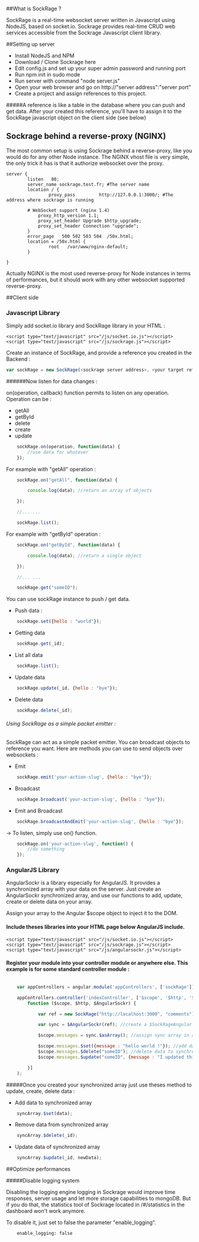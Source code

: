##What is SockRage ?

SockRage is a real-time websocket server written in Javascript using NodeJS, based on socket.io.
Sockrage provides real-time CRUD web services accessible from the Sockrage Javascript client library.

##Setting up server

- Install NodeJS and NPM
- Download / Clone Sockrage here
- Edit config.js and set up your super admin password and running port
- Run npm init in sudo mode
- Run server with command "node server.js"
- Open your web browser and go on http://"server address":"server port"
- Create a project and assign references to this project. 

#####A reference is like a table in the database where you can push and get data. After your created this reference, you'll have to assign it to the SockRage javascript object on the client side (see below)

## Sockrage behind a reverse-proxy (NGINX)

The most common setup is using Sockrage behind a reverse-proxy, like you would do for any other Node instance. The NGINX vhost file is very simple, the only trick it has is that it authorize websocket over the proxy.

```
server {
        listen   80;
        server_name sockrage.test.fr; #The server name
        location / {
                proxy_pass         http://127.0.0.1:3000/; #The address where sockrage is running

		# WebSocket support (nginx 1.4)
        	proxy_http_version 1.1;
        	proxy_set_header Upgrade $http_upgrade;
        	proxy_set_header Connection "upgrade";
        }
        error_page   500 502 503 504  /50x.html;
        location = /50x.html {
                root   /var/www/nginx-default;
        }

}
```

Actually NGINX is the most used reverse-proxy for Node instances in terms of performances, but it should work with any other websocket supported reverse-proxy.

##Client side

### Javascript Library

Simply add socket.io library and SockRage library in your HTML :

	<script type="text/javascript" src="/js/socket.io.js"></script>
	<script type="text/javascript" src="/js/sockrage.js"></script>

Create an instance of SockRage, and provide a reference you created in the Backend :
```javascript
var sockRage = new SockRage(<sockrage server address>, <your target reference>);
```

######Now listen for data changes :

on(operation, callback) function permits to listen on any operation. Operation can be :

- getAll
- getById
- delete
- create
- update

```javascript
	sockRage.on(operation, function(data) {
		//use data for whatever
	});
```

For example with "getAll" operation :

```javascript
	sockRage.on("getAll", function(data) {

		console.log(data); //return an array of objects

	});

	//... ...

	sockRage.list();
```

For example with "getById" operation :

```javascript
	sockRage.on("getById", function(data) {

		console.log(data); //return a single object

	});

	//... ...

	sockRage.get("someID");
```

You can use sockRage instance to push / get data.

- Push data :
```javascript
	sockRage.set({hello : "world"});
```
- Getting data
```javascript
	sockRage.get(_id);
```
- List all data
```javascript
	sockRage.list();
```
- Update data
```javascript
	sockRage.update(_id, {hello : "bye"});
```
- Delete data
```javascript
	sockRage.delete(_id);
```


###### Using SockRage as a simple packet emitter :

SockRage can act as a simple packet emitter. You can broadcast objects to reference you want. Here are methods you can use to send objects over websockets :

- Emit
```javascript
	sockRage.emit('your-action-slug', {hello : "bye"});
```

- Broadcast
```javascript
	sockRage.broadcast('your-action-slug', {hello : "bye"});
```

- Emit and Broadcast
```javascript
	sockRage.broadcastAndEmit('your-action-slug', {hello : "bye"});
```

-> To listen, simply use on() function.
```javascript
    sockRage.on('your-action-slug', function() {
        //do something
    });
```

### AngularJS Library

AngularSockr is a library especially for AngularJS. It provides a synchronized array with your data on the server.
Just create an AngularSockr synchronized array, and use our functions to add, update, create or delete data on your array.

Assign your array to the Angular $scope object to inject it to the DOM.

#### Include theses libraries into your HTML page below AngularJS include.

	<script type="text/javascript" src="/js/socket.io.js"></script>
	<script type="text/javascript" src="/js/sockrage.js"></script>
	<script type="text/javascript" src="/js/angularsockr.js"></script>


#### Register your module into your controller module or anywhere else. This example is for some standard controller module :

```javascript

    var appControllers = angular.module('appControllers', ['sockRage']);

    appControllers.controller('indexController', ['$scope', '$http', '$AngularSockr',
        function ($scope, $http, $AngularSockr) {

            var ref = new SockRage("http://localhost:3000", "comments"); //Create a reference

            var sync = $AngularSockr(ref); //create a $SockRageAngular instance

            $scope.messages = sync.$asArray(); //assign sync array in a scope property

            $scope.messages.$set({message : "hello world !"}); //add data to synchronized array
            $scope.messages.$delete("someID"); //delete data to synchronized array
            $scope.messages.$update("someID", {message : "I updated this data !"}); //delete data to synchronized array

        }]
    );

```

#####Once you created your synchronized array just use theses method to update, create, delete data :

- Add data to synchronized array
```javascript
	syncArray.$set(data);
```
- Remove data from synchronized array
```javascript
	syncArray.$delete(_id);
```
- Update data of synchronized array
```javascript
	syncArray.$update(_id, newData);
```

##Optimize performances

#####Disable logging system

Disabling the logging engine logging in Sockrage would improve time responses, server usage and let more storage capabilities to mongoDB.
But if you do that, the statistics tool of Sockrage located in /#/statistics in the dashboard won't work anymore.

To disable it, just set to false the parameter "enable_logging".

```
	enable_logging: false
```
